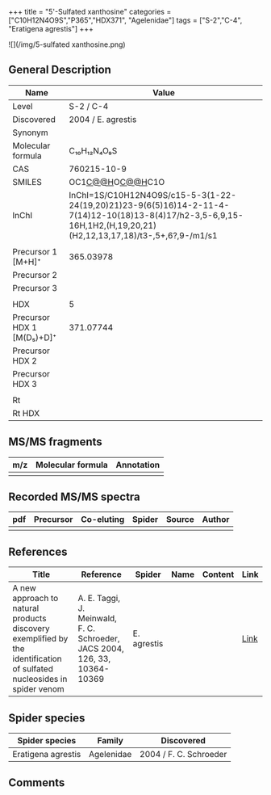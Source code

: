 +++
title = "5'-Sulfated xanthosine"
categories = ["C10H12N4O9S","P365","HDX371",
"Agelenidae"]
tags = ["S-2","C-4",
"Eratigena agrestis"]
+++

![](/img/5-sulfated xanthosine.png)

## General Description

| Name                      | Value              |
|---------------------------|--------------------|
| Level                     | S-2 / C-4                |
| Discovered                | 2004 / E. agrestis |
| Synonym                   |                    |
| Molecular formula         | C₁₀H₁₂N₄O₉S        |
| CAS                       | 760215-10-9        |
| SMILES | OC1[C@@H](COS(=O)(O)=O)O[C@@H](N2C=NC3=C2NC(NC3=O)=O)C1O  |
| InChI  | InChI=1S/C10H12N4O9S/c15-5-3(1-22-24(19,20)21)23-9(6(5)16)14-2-11-4-7(14)12-10(18)13-8(4)17/h2-3,5-6,9,15-16H,1H2,(H,19,20,21)(H2,12,13,17,18)/t3-,5+,6?,9-/m1/s1  |
|                           |                    |
| Precursor 1 [M+H]⁺        | 365.03978          |
| Precursor 2               |                    |
| Precursor 3               |                    |
|                           |                    |
| HDX                       | 5                  |
| Precursor HDX 1 [M(D₅)+D]⁺ | 371.07744          |
| Precursor HDX 2           |                    |
| Precursor HDX 3           |                    |
|                           |                    |
| Rt                        |                    |
| Rt HDX                    |                    |

## MS/MS fragments

| m/z | Molecular formula | Annotation |
|-----|-------------------|------------|
|     |                   |            |

## Recorded MS/MS spectra

| pdf | Precursor | Co-eluting | Spider | Source | Author |
|-----|-----------|------------|--------|--------|--------|
|     |           |            |        |        |        |

## References

| Title                                                                                                                  | Reference                                                                  | Spider      | Name | Content | Link                                           |
|------------------------------------------------------------------------------------------------------------------------|----------------------------------------------------------------------------|-------------|------|---------|------------------------------------------------|
| A new approach to natural products discovery exemplified by the identification of sulfated nucleosides in spider venom | A. E. Taggi, J. Meinwald, F. C. Schroeder, JACS 2004, 126, 33, 10364-10369 | E. agrestis |      |         | [Link](https://pubs.acs.org/doi/abs/10.1021/ja047416n) |

## Spider species

| Spider species     | Family       | Discovered             |
|--------------------|--------------|------------------------|
| Eratigena agrestis | Agelenidae | 2004 / F. C. Schroeder |

## Comments